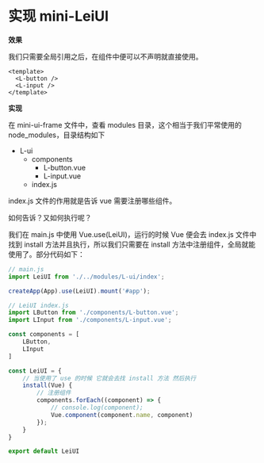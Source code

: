 # 实现 mini-LeiUI

**效果**

我们只需要全局引用之后，在组件中便可以不声明就直接使用。

```vue
<template>
  <L-button />
  <L-input />
</template>
```

**实现**

在 mini-ui-frame 文件中，查看 modules 目录，这个相当于我们平常使用的 node_modules，目录结构如下

- L-ui
  - components
    - L-button.vue
    - L-input.vue
  - index.js

index.js 文件的作用就是告诉 vue 需要注册哪些组件。

如何告诉？又如何执行呢？

我们在 main.js 中使用 Vue.use(LeiUI)，运行的时候 Vue 便会去 index.js 文件中找到 install 方法并且执行，所以我们只需要在 install 方法中注册组件，全局就能使用了。部分代码如下：

```js
// main.js
import LeiUI from './../modules/L-ui/index';

createApp(App).use(LeiUI).mount('#app');

// LeiUI index.js
import LButton from './components/L-button.vue';
import LInput from './components/L-input.vue';

const components = [
    LButton,
    LInput
]

const LeiUI = {
    // 当使用了 use 的时候 它就会去找 install 方法 然后执行
    install(Vue) {
        // 注册组件
        components.forEach((component) => {
            // console.log(component);
            Vue.component(component.name, component)
        });
    }
}

export default LeiUI
```